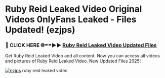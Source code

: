 # Ruby Reid Leaked Video Original Videos 0nlyFans Leaked - Files Updated! (ezjps)

<h3>🔴 CLICK HERE 🌐==►► <a href="https://tinyurl.com/2jnfzry5" rel="nofollow">Ruby Reid Leaked Video Updated Files</a></h3>

Get Ruby Reid Leaked Video and all content. Now you can access all videos and pictures of Ruby Reid Leaked Video. New Updated Files 2025!

[![ezjps](https://i.imgur.com/GyGTBgg.gif)](https://tinyurl.com/2jnfzry5)
ruby reid leaked video